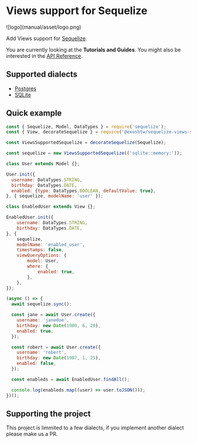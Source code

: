 # Views support for Sequelize

<div>
  <div class="center logo">
    ![logo](manual/asset/logo.png)
  </div>
</div>

Add Views support for [Sequelize](https://sequelize.org/).

You are currently looking at the **Tutorials and Guides**. You might also be
interested in the [API Reference](identifiers.html).

## Supported dialects

* [Postgres](https://en.wikipedia.org/wiki/PostgreSQL)
* [SQLite](https://en.wikipedia.org/wiki/SQLite)

## Quick example

```js
const { Sequelize, Model, DataTypes } = require('sequelize');
const { View, decorateSequelize } = require('@exoshtw/sequelize-views-support');

const ViewsSupportedSequelize = decorateSequelize(Sequelize);

const sequelize = new ViewsSupportedSequelize(('sqlite::memory:'));

class User extends Model {};

User.init({
  username: DataTypes.STRING,
  birthday: DataTypes.DATE,
  enabled: {type: DataTypes.BOOLEAN, defaultValue: true},
}, { sequelize, modelName: 'user' });

class EnabledUser extends View {}; 

EnabledUser.init({
    username: DataTypes.STRING,
    birthday: DataTypes.DATE,
}, {
    sequelize,
    modelName: 'enabled_user',
    timestamps: false,
    viewQueryOptions: {
        model: User,
        where: {
            enabled: true,
        },
    },
});

(async () => {
  await sequelize.sync();

  const jane = await User.create({
    username: 'janedoe',
    birthday: new Date(1980, 6, 20),
    enabled: true,
  });

  const robert = await User.create({
    username: 'robert',
    birthday: new Date(1987, 1, 25),
    enabled: false,
  });

  const enableds = await EnabledUser.findAll();

  console.log(enableds.map((user) => user.toJSON()));
})();
```

## Supporting the project

This project is limmited to a few dialects, if you implement another dialect
please make us a PR.
